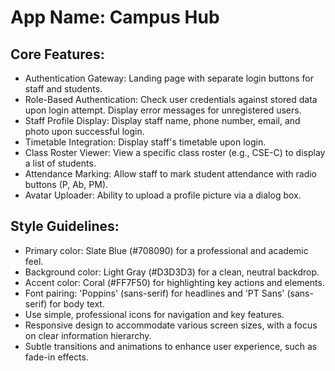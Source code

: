 # **App Name**: Campus Hub

## Core Features:

- Authentication Gateway: Landing page with separate login buttons for staff and students.
- Role-Based Authentication: Check user credentials against stored data upon login attempt. Display error messages for unregistered users.
- Staff Profile Display: Display staff name, phone number, email, and photo upon successful login.
- Timetable Integration: Display staff's timetable upon login.
- Class Roster Viewer: View a specific class roster (e.g., CSE-C) to display a list of students.
- Attendance Marking: Allow staff to mark student attendance with radio buttons (P, Ab, PM).
- Avatar Uploader: Ability to upload a profile picture via a dialog box.

## Style Guidelines:

- Primary color: Slate Blue (#708090) for a professional and academic feel.
- Background color: Light Gray (#D3D3D3) for a clean, neutral backdrop.
- Accent color: Coral (#FF7F50) for highlighting key actions and elements.
- Font pairing: 'Poppins' (sans-serif) for headlines and 'PT Sans' (sans-serif) for body text.
- Use simple, professional icons for navigation and key features.
- Responsive design to accommodate various screen sizes, with a focus on clear information hierarchy.
- Subtle transitions and animations to enhance user experience, such as fade-in effects.